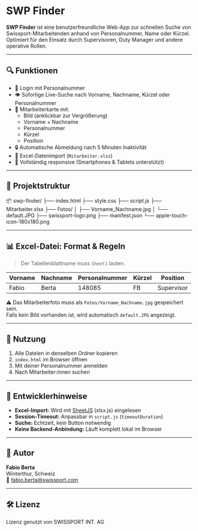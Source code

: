 # SWP Finder

**SWP Finder** ist eine benutzerfreundliche Web-App zur schnellen Suche von Swissport-Mitarbeitenden anhand von Personalnummer, Name oder Kürzel.  
Optimiert für den Einsatz durch Supervisoren, Duty Manager und andere operative Rollen.

---

## 🔍 Funktionen

- 🔐 Login mit Personalnummer
- 👁️ Sofortige Live-Suche nach Vorname, Nachname, Kürzel oder Personalnummer
- 📸 Mitarbeiterkarte mit:
  - Bild (anklickbar zur Vergrößerung)
  - Vorname + Nachname
  - Personalnummer
  - Kürzel
  - Position
- 🔒 Automatische Abmeldung nach 5 Minuten Inaktivität
- 🧾 Excel-Datenimport (`Mitarbeiter.xlsx`)
- 📱 Vollständig responsive (Smartphones & Tablets unterstützt)

---

## 📁 Projektstruktur

📦 swp-finder/
├── index.html
├── style.css
├── script.js
├── Mitarbeiter.xlsx
├── Fotos/
│   ├── Vorname_Nachname.jpg
│   └── default.JPG
├── swissport-logo.png
├── manifest.json
└── apple-touch-icon-180x180.png

---

## 📊 Excel-Datei: Format & Regeln

> Der Tabellenblattname muss `Sheet1` lauten.

| Vorname | Nachname | Personalnummer | Kürzel | Position |
|--------|----------|----------------|--------|----------|
| Fabio  | Berta    | 148085         | FB     | Supervisor |

⚠️ Das Mitarbeiterfoto muss als `Fotos/Vorname_Nachname.jpg` gespeichert sein.  
Falls kein Bild vorhanden ist, wird automatisch `default.JPG` angezeigt.

---

## 🚀 Nutzung

1. Alle Dateien in denselben Ordner kopieren
2. `index.html` im Browser öffnen
3. Mit deiner Personalnummer anmelden
4. Nach Mitarbeiter:innen suchen

---

## 🔧 Entwicklerhinweise

- **Excel-Import:** Wird mit [SheetJS](https://sheetjs.com/) (xlsx.js) eingelesen
- **Session-Timeout:** Anpassbar in `script.js` (`timeoutDuration`)
- **Suche:** Echtzeit, kein Button notwendig
- **Keine Backend-Anbindung:** Läuft komplett lokal im Browser

---

## 👤 Autor

**Fabio Berta**  
Winterthur, Schweiz  
📧 [fabio.berta@swissport.com](mailto:fabio.berta@swissport.com)

---

## 🛠️ Lizenz

Lizenz genutzt von SWISSPORT INT. AG
